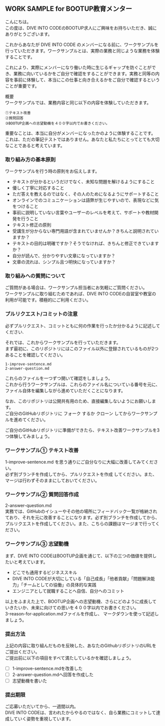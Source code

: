 ## WORK SAMPLE for BOOTUP教育メンター
こんにちは。  
この度は、DIVE INTO CODEのBOOTUP求人にご興味をお持ちいただき、誠にありがとうございます。

これからあなたが DIVE INTO CODE のメンバーになる前に、ワークサンプルを行っていただきます。ワークサンプルとは、実際の業務と同じような業務を体験することです。

これにより、実際にメンバーになり働いた時に生じるギャップを防ぐことができ、業務に向いているかをご自分で確認をすることができます。実務と同等の内容を事前に体験して、本当にこの仕事と向き合えるかをご自分で確認するということが重要です。  

概要  
ワークサンプルでは、業務内容と同じ以下の内容を体験していただきます。

```
①テキスト改善  
②質問回答  
③BOOTUP企画への志望動機を４００字以内でお書きください。
```

重要なことは、本当に自分がメンバーになったかのように体験することです。  
これは、ただの筆記テストではありません。あなたと私たちにとってとても大切なことであると考えています。  

### 取り組み方の基本原則
ワークサンプルを行う時の原則をお伝えします。  

- テキストが分かるというだけでなく、未知な問題を解けるようにすること
- 優しく丁寧に対応すること
- ただ答えを教えるのではなく、その人のためになるようにサポートすること
- オンラインでのコミュニケーションは語弊が生じやすいので、表現などに気をつけること
- 事前に説明していない言葉やユーザーのレベルを考えて、サポートや教材開発を行うこと
- テキスト修正の原則
- 受講生が分からない専門用語が含まれていませんか？きちんと説明されていますか？
- テキストの目的は明確ですか？そうでなければ、きちんと修正できていますか？
- 自分が読んで、分かりやすい文章になっていますか？
- 文章の流れは、シンプル且つ明快になっていますか？

### 取り組みへの質問について
ご質問がある場合は、ワークサンプル担当者にお気軽にご質問ください。  
ワークサンプルに取り組むためであれば、DIVE INTO CODEの自習室や教室の利用が可能です。積極的にご利用ください。

### プルリクエスト/コミットの注意
必ずプルリクエスト、コミットともに何の作業を行ったか分かるように記述してください.

それでは、これからワークサンプルを行っていただきます。  
まず最初に、このリポジトリにはこのファイル以外に登録されているものが2つあることを確認してください。  

```
1-improve-sentence.md  
2-answer-question.md  
```

これらのファイルを一つずつ開いて確認をしましょう。  
これから行うワークサンプルは、これらのファイル名についている番号を元に、ファイル自体を編集しながら進めていただくことになります。  

なお、このリポジトリは公開共有用のため、直接編集しないようにお願いします。  
ご自分のGitHubリポジトリに フォーク するか クローン してからワークサンプルを進めてください。  

ご自分のGitHubリポジトリに準備ができたら、テキスト改善ワークサンプルを3つ体験してみましょう。

### ワークサンプル① テキスト改善  
1-improve-sentence.md を思う通りにご自分なりに大幅に改善してみてください。  
必ず別ブランチを作成してから、プルリクエストを作成 してください。また、マージは行わずそのままにしておいてください。  

### ワークサンプル② 質問回答作成    
2-answer-question.md  
実務では、GitHubのイシューやその他の場所にフィードバック一覧が格納されており、それを元に改善することになります。必ず別ブランチを作成してから、プルリクエストを作成してください。また、こちらの課題はマージまで行ってください。  

### ワークサンプル③ 志望動機
まず、DIVE INTO CODEはBOOTUP企画を通じて、以下の三つの価値を提供したいと考えています。  
- どこでも通用するビジネススキル  
- DIVE INTO CODEが大切にしている「自己成長」「他者貢献」「問題解決能力」「チームとしての協働」の具体的な実践  
- エンジニアとして就職することへ自信、自分へのコミット  

以上をふまえた上で、BOOTUP企画への志望動機、さらにどのように成長していきたいか、未来に向けての思いを４００字以内でお書きください。  
3-reason-for-application.mdファイルを作成し、 マークダウンを使って記述しましょう。  

### 提出方法
上記の内容に取り組んだものを反映した、あなたのGithubリポジトリのURLをご提出ください。  
ご提出前に以下の項目をすべて満たしているかを確認しましょう。  

- [ ] 1-improve-sentence.mdを改善した  
- [ ] 2-answer-question.mdへ回答を作成した  
- [ ] 志望動機を書いた  

 ### 提出期限
 ご応募いただいてから、一週間以内。  
 DIVE INTO CODEは、言われたからやるのではなく、自ら業務にコミットして達成していく姿勢を重視しています。  
